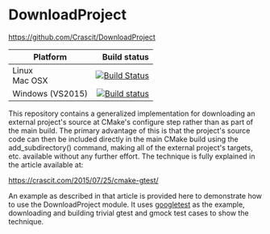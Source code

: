 # DownloadProject

https://github.com/Crascit/DownloadProject


Platform | Build status
---------|-------------:
Linux<br>Mac OSX | [![Build Status](https://travis-ci.org/Crascit/DownloadProject.svg?branch=master)](https://travis-ci.org/Crascit/DownloadProject)
Windows (VS2015) | [![Build status](https://ci.appveyor.com/api/projects/status/1qdjq4fpef25tftw/branch/master?svg=true)](https://ci.appveyor.com/project/Crascit/downloadproject/branch/master)

This repository contains a generalized implementation for downloading an
external project's source at CMake's configure step rather than as part
of the main build. The primary advantage of this is that the project's source
code can then be included directly in the main CMake build using the
add_subdirectory() command, making all of the external project's targets,
etc. available without any further effort. The technique is fully explained
in the article available at:

https://crascit.com/2015/07/25/cmake-gtest/

An example as described in that article is provided here to demonstrate
how to use the DownloadProject module. It uses [googletest][1] as the
example, downloading and building trivial gtest and gmock test cases
to show the technique.

[1]: https://github.com/google/googletest